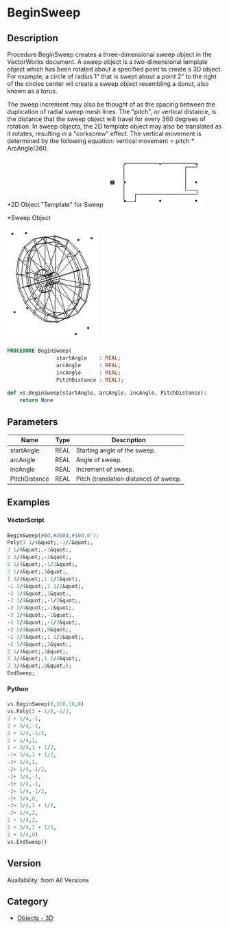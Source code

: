 # BeginSweep

## Description
Procedure BeginSweep creates a three-dimensional sweep object in the VectorWorks document. A sweep object is a two-dimensional template object which has been rotated about a specified point to create a 3D object. For example, a circle of radius 1&quot; that is swept about a point 2&quot; to the right of the circles center wil create a sweep object resembling a donut, also known as a torus.

The sweep increment may also be thought of as the spacing between the duplication of radial sweep mesh lines. The &quot;pitch&quot;, or vertical distance, is the distance that the sweep object will travel for every 360 degrees of rotation.  In sweep objects, the 2D template object may also be translated as it rotates, resulting in a &quot;corkscrew&quot; effect. The vertical movement is determined by the following equation: vertical movement = pitch * ArcAngle/360.

*2D Object "Template" for Sweep
![2D Object "Template" for Sweep](files/Sweep2d.gif)

*Sweep Object

![Sweep Object](files/Sweep3d.gif)


```pascal
PROCEDURE BeginSweep(
				startAngle    : REAL;
				arcAngle      : REAL;
				incAngle      : REAL;
				PitchDistance : REAL);
```

```python
def vs.BeginSweep(startAngle, arcAngle, incAngle, PitchDistance):
    return None
```

## Parameters
|Name|Type|Description|
|---|---|---|
|startAngle|REAL|Starting angle of the sweep.|
|arcAngle|REAL|Angle of sweep.|
|incAngle|REAL|Increment of sweep.|
|PitchDistance|REAL|Pitch (translation distance) of sweep.|

## Examples
#### VectorScript ####
```pascal
BeginSweep(#0d,#360d,#10d,0');
Poly(3 1/4&quot;,-1/2&quot;,
3 1/4&quot;,-1&quot;,
2 3/4&quot;,-1&quot;,
2 1/4&quot;,-1/2&quot;,
2 1/4&quot;,1&quot;,
1 3/4&quot;,1 1/2&quot;,
-1 3/4&quot;,1 1/2&quot;,
-2 1/4&quot;,1&quot;,
-2 1/4&quot;,-1/2&quot;,
-2 3/4&quot;,-1&quot;,
-3 1/4&quot;,-1&quot;,
-3 1/4&quot;,-1/2&quot;,
-2 3/4&quot;,0&quot;,
-2 3/4&quot;,1 1/2&quot;,
-2 1/4&quot;,2&quot;,
2 1/4&quot;,2&quot;,
2 3/4&quot;,1 1/2&quot;,
2 3/4&quot;,0&quot;);
EndSweep;
```
#### Python ####
```python
vs.BeginSweep(0,360,10,0)
vs.Poly(3 + 1/4,-1/2,
3 + 1/4,-1,
2 + 3/4,-1,
2 + 1/4,-1/2,
2 + 1/4,1,
1 + 3/4,1 + 1/2,
-1+ 3/4,1 + 1/2,
-2+ 1/4,1,
-2+ 1/4,-1/2,
-2+ 3/4,-1,
-3+ 1/4,-1,
-3+ 1/4,-1/2,
-2+ 3/4,0,
-2+ 3/4,1 + 1/2,
-2+ 1/4,2,
2 + 1/4,2,
2 + 3/4,1 + 1/2,
2 + 3/4,0)
vs.EndSweep()
```

## Version
Availability: from All Versions

## Category
* [Objects - 3D](../Categories/Objects%20-%203D.md)
